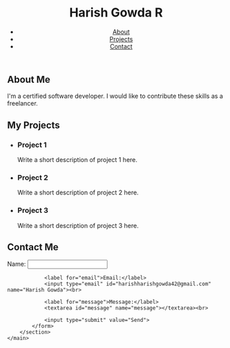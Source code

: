 <!DOCTYPE html>
<html>
<head>
	<title>My Portfolio</title>
	<link rel="stylesheet" type="text/css" href="style.css">
</head>
<body>
	<header>
		<h1>Harish Gowda R</h1>
		<nav>
			<ul>
				<li><a href="#about">About</a></li>
				<li><a href="#projects">Projects</a></li>
				<li><a href="#contact">Contact</a></li>
			</ul>
		</nav>
	</header>
	<main>
		<section id="about">
			<h2>About Me</h2>
			<p>I'm a certified software developer.
I would like to contribute these skills as a freelancer.</p>
		</section>
		<section id="projects">
			<h2>My Projects</h2>
			<ul>
				<li>
					<h3>Project 1</h3>
					<p>Write a short description of project 1 here.</p>
				</li>
				<li>
					<h3>Project 2</h3>
					<p>Write a short description of project 2 here.</p>
				</li>
				<li>
					<h3>Project 3</h3>
					<p>Write a short description of project 3 here.</p>
				</li>
			</ul>
		</section>
		<section id="contact">
			<h2>Contact Me</h2>
			<form>
				<label for="name">Name:</label>
				<input type="text" id="name" name="name"><br>

				<label for="email">Email:</label>
				<input type="email" id="harishharishgowda42@gmail.com" name="Harish Gowda"><br>

				<label for="message">Message:</label>
				<textarea id="message" name="message"></textarea><br>

				<input type="submit" value="Send">
			</form>
		</section>
	</main>
</body>
</html>
